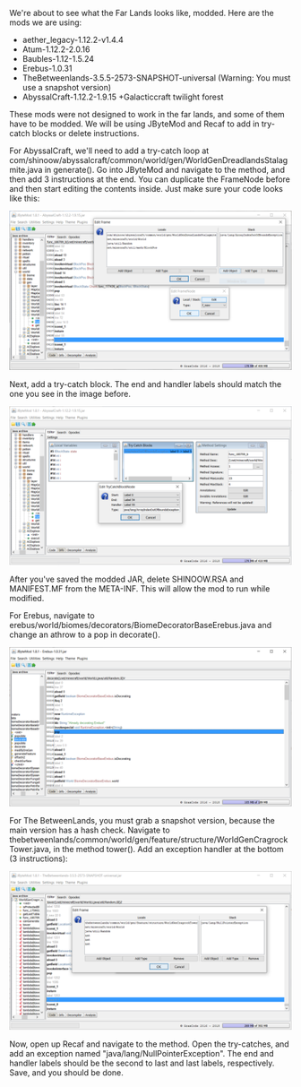 We're about to see what the Far Lands looks like, modded. Here are the mods we are using:

* aether_legacy-1.12.2-v1.4.4
* Atum-1.12.2-2.0.16
* Baubles-1.12-1.5.24
* Erebus-1.0.31
* TheBetweenlands-3.5.5-2573-SNAPSHOT-universal (Warning: You must use a snapshot version)
* AbyssalCraft-1.12.2-1.9.15
+Galacticcraft twilight forest

These mods were not designed to work in the far lands, and some of them have to be modded. We will be using JByteMod and Recaf to add in try-catch blocks or delete instructions.

For AbyssalCraft, we'll need to add a try-catch loop at com/shinoow/abyssalcraft/common/world/gen/WorldGenDreadlandsStalagmite.java in generate(). Go into JByteMod and navigate to the method, and then add 3 instructions at the end. You can duplicate the FrameNode before and then start editing the contents inside. Just make sure your code looks like this:

![AbyssalCraftMod](https://raw.githubusercontent.com/ThisTestUser/FarLandsChronicles/master/assets/Ch3/AbyssalCraftMod.png)

Next, add a try-catch block. The end and handler labels should match the one you see in the image before.

![AbyssalCraftMod1](https://raw.githubusercontent.com/ThisTestUser/FarLandsChronicles/master/assets/Ch3/AbyssalCraftMod1.png)

After you've saved the modded JAR, delete SHINOOW.RSA and MANIFEST.MF from the META-INF. This will allow the mod to run while modified.

For Erebus, navigate to erebus/world/biomes/decorators/BiomeDecoratorBaseErebus.java and change an athrow to a pop in decorate().

![ErebusMod](https://raw.githubusercontent.com/ThisTestUser/FarLandsChronicles/master/assets/Ch3/ErebusMod.png)

For The BetweenLands, you must grab a snapshot version, because the main version has a hash check. Navigate to thebetweenlands/common/world/gen/feature/structure/WorldGenCragrockTower.java, in the method tower(). Add an exception handler at the bottom (3 instructions):

![TheBetweenlandsMod](https://raw.githubusercontent.com/ThisTestUser/FarLandsChronicles/master/assets/Ch3/TheBetweenlandsMod.png)

Now, open up Recaf and navigate to the method. Open the try-catches, and add an exception named "java/lang/NullPointerException". The end and handler labels should be the second to last and last labels, respectively. Save, and you should be done.